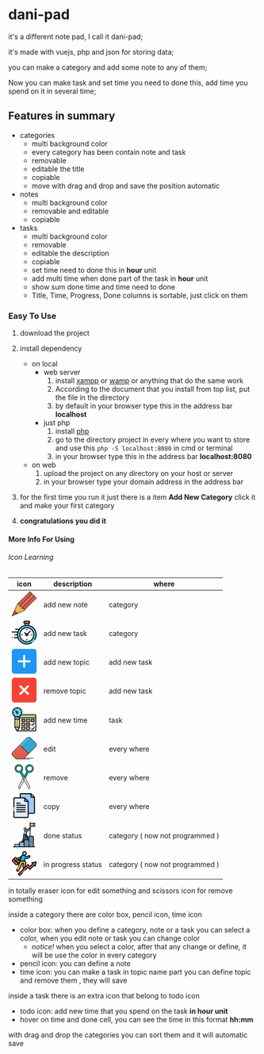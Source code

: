 # dani-pad

it's a different note pad, I call it dani-pad;

it's made with vuejs, php and json for storing data;

you can make a category and add some note to any of them;

Now you can make task and set time you need to done this, add time you spend on it in several time;

## Features in summary
* categories
    * multi background color
    * every category has been contain note and task
    * removable
    * editable the title
    * copiable
    * move with drag and drop and save the position automatic
* notes
    * multi background color
    * removable and editable
    * copiable
* tasks
    * multi background color
    * removable
    * editable the description
    * copiable
    * set time need to done this in **hour** unit
    * add multi time when done part of the task in **hour** unit
    * show sum done time and time need to done
    * Title, Time, Progress, Done columns  is sortable, just click on them

### Easy To Use

1. download the project
2. install dependency
    * on local
        * web server
            1. install [xampp](https://www.apachefriends.org) or [wamp](http://www.wampserver.com) or anything that do the same work
            1. According to the document that you install from top list, put the file in the directory
            1. by default in your browser type this in the address bar **localhost**
        * just php
            1. install [php](https://www.php.net/)
            1. go to the directory project in every where you want to store and use this ``` php -S localhost:8080 ``` in cmd or terminal
            1. in your browser type this in the address bar **localhost:8080**
    * on web
        1. upload the project on any directory on your host or server
        2. in your browser type your domain address in the address bar
3. for the first time you run it just there is a item **Add New Category** click it and make your first category

4. **congratulations you did it**

#### More Info For Using

###### Icon Learning
icon  | description | where
----- | ----------- | -----
![pencil](assets/client/theme/img/icon/readme/pencil.png) | add new note | category
![clock](assets/client/theme/img/icon/readme/clock.png) | add new task | category
![plus](assets/client/theme/img/icon/readme/plus.png) | add new topic | add new task
![quit](assets/client/theme/img/icon/readme/quit.png) | remove topic | add new task
![schedule](assets/client/theme/img/icon/readme/schedule.png) | add new time | task
![eraser](assets/client/theme/img/icon/readme/eraser.png) | edit | every where
![scissors](assets/client/theme/img/icon/readme/scissors.png) | remove | every where
![copy](assets/client/theme/img/icon/readme/copy.png) | copy | every where
![goal](assets/client/theme/img/icon/readme/goal.png) | done status | category ( now not programmed )
![promotion](assets/client/theme/img/icon/readme/promotion.png) | in progress status | category ( now not programmed )

in totally eraser icon for edit something and scissors icon for remove something

inside a category there are color box, pencil icon, time icon
* color box: when you define a category, note or a task you can select a color, when you edit note or task you can change color
    * *notice!*  when you select a color, after that any change or define, it will be use the color in every category
* pencil icon: you can define a note
* time icon: you can make a task in topic name part you can define topic and remove them , they will save

inside a task there is an extra icon that belong to todo icon
* todo icon: add new time that you spend on the task **in hour unit**
* hover on time and done cell, you can see the time in this format **hh:mm**

with drag and drop the categories you can sort them and it will automatic save